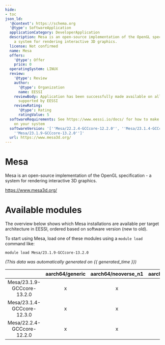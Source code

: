 ```yaml
---
hide:
- toc
json_ld:
  '@context': https://schema.org
  '@type': SoftwareApplication
  applicationCategory: DeveloperApplication
  description: Mesa is an open-source implementation of the OpenGL specification -
    a system for rendering interactive 3D graphics.
  license: Not confirmed
  name: Mesa
  offers:
    '@type': Offer
    price: 0
  operatingSystem: LINUX
  review:
    '@type': Review
    author:
      '@type': Organization
      name: EESSI
    reviewBody: Application has been successfully made available on all architectures
      supported by EESSI
    reviewRating:
      '@type': Rating
      ratingValue: 5
  softwareRequirements: See https://www.eessi.io/docs/ for how to make EESSI available
    on your system
  softwareVersion: '[''Mesa/22.2.4-GCCcore-12.2.0'', ''Mesa/23.1.4-GCCcore-12.3.0'',
    ''Mesa/23.1.9-GCCcore-13.2.0'']'
  url: https://www.mesa3d.org/
---
```


Mesa
====


Mesa is an open-source implementation of the OpenGL specification - a system for rendering interactive 3D graphics.

https://www.mesa3d.org/
# Available modules


The overview below shows which Mesa installations are available per target architecture in EESSI, ordered based on software version (new to old).

To start using Mesa, load one of these modules using a `module load` command like:

```shell
module load Mesa/23.1.9-GCCcore-13.2.0
```

*(This data was automatically generated on {{ generated_time }})*  

| |aarch64/generic|aarch64/neoverse_n1|aarch64/neoverse_v1|aarch64/nvidia|x86_64/generic|x86_64/amd/zen2|x86_64/amd/zen3|x86_64/amd/zen4|x86_64/intel/haswell|x86_64/intel/sapphirerapids|x86_64/intel/skylake_avx512|aarch64/nvidia/grace|
| :---: | :---: | :---: | :---: | :---: | :---: | :---: | :---: | :---: | :---: | :---: | :---: | :---: |
|Mesa/23.1.9-GCCcore-13.2.0|x|x|x|-|x|x|x|x|x|x|x|x|
|Mesa/23.1.4-GCCcore-12.3.0|x|x|x|-|x|x|x|x|x|x|x|x|
|Mesa/22.2.4-GCCcore-12.2.0|x|x|x|-|x|x|x|x|x|x|x|x|

